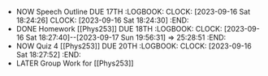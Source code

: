 - NOW Speech Outline DUE 17TH
  :LOGBOOK:
  CLOCK: [2023-09-16 Sat 18:24:26]
  CLOCK: [2023-09-16 Sat 18:24:30]
  :END:
- DONE Homework [[Phys253]] DUE 18TH
  :LOGBOOK:
  CLOCK: [2023-09-16 Sat 18:27:40]--[2023-09-17 Sun 19:56:31] =>  25:28:51
  :END:
- NOW Quiz 4 [[Phys253]] DUE 20TH
  :LOGBOOK:
  CLOCK: [2023-09-16 Sat 18:27:52]
  :END:
- LATER Group Work for [[Phys253]]